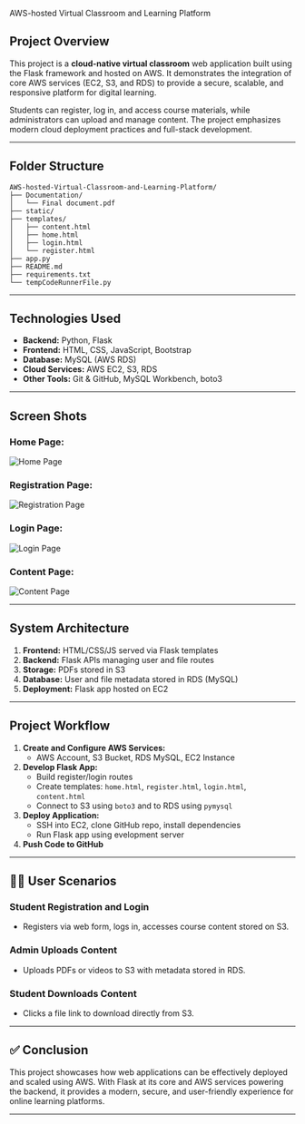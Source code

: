  AWS-hosted Virtual Classroom and Learning Platform

## Project Overview

This project is a **cloud-native virtual classroom** web application built using the Flask framework and hosted on AWS. It demonstrates the integration of core AWS services (EC2, S3, and RDS) to provide a secure, scalable, and responsive platform for digital learning.

Students can register, log in, and access course materials, while administrators can upload and manage content. The project emphasizes modern cloud deployment practices and full-stack development.

---

## Folder Structure

```
AWS-hosted-Virtual-Classroom-and-Learning-Platform/
├── Documentation/
│   └── Final document.pdf
├── static/
├── templates/
│   ├── content.html
│   ├── home.html
│   ├── login.html
│   └── register.html
├── app.py
├── README.md
├── requirements.txt
└── tempCodeRunnerFile.py
```

---

## Technologies Used

- **Backend:** Python, Flask  
- **Frontend:** HTML, CSS, JavaScript, Bootstrap  
- **Database:** MySQL (AWS RDS)  
- **Cloud Services:** AWS EC2, S3, RDS  
- **Other Tools:** Git & GitHub, MySQL Workbench, boto3

---

## Screen Shots

### Home Page:
![Home Page](https://drive.google.com/uc?export=view&id=1sBl4w-NyDVD9nvIy2aV10P1J9HCEyS1l)

### Registration Page:
![Registration Page](https://drive.google.com/uc?export=view&id=16kp8Leto7fludFmGJny8gs14olkp8QS_)

### Login Page:
![Login Page](https://drive.google.com/uc?export=view&id=1F2yvH4nqio_dg8v8D1vc1Q8sknttmOb9)

### Content Page:
![Content Page](https://drive.google.com/uc?export=view&id=1r4wsKWqOZUvhrvEG2axeuZrGIdHhnYtO)


---

## System Architecture

1. **Frontend:** HTML/CSS/JS served via Flask templates
2. **Backend:** Flask APIs managing user and file routes
3. **Storage:** PDFs stored in S3
4. **Database:** User and file metadata stored in RDS (MySQL)
5. **Deployment:** Flask app hosted on EC2 

---

## Project Workflow

1. **Create and Configure AWS Services:**
   - AWS Account, S3 Bucket, RDS MySQL, EC2 Instance
2. **Develop Flask App:**
   - Build register/login routes
   - Create templates: `home.html`, `register.html`, `login.html`, `content.html`
   - Connect to S3 using `boto3` and to RDS using `pymysql`
3. **Deploy Application:**
   - SSH into EC2, clone GitHub repo, install dependencies
   - Run Flask app using evelopment server
4. **Push Code to GitHub**

---

## 👨‍🏫 User Scenarios

### Student Registration and Login
- Registers via web form, logs in, accesses course content stored on S3.

### Admin Uploads Content
- Uploads PDFs or videos to S3 with metadata stored in RDS.

### Student Downloads Content
- Clicks a file link to download directly from S3.
  
---

## ✅ Conclusion

This project showcases how web applications can be effectively deployed and scaled using AWS. With Flask at its core and AWS services powering the backend, it provides a modern, secure, and user-friendly experience for online learning platforms.

---
